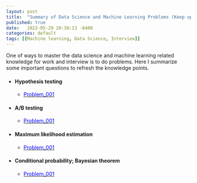 ```yaml
---
layout: post
title:  "Summary of Data Science and Machine Learning Problems (Keep updated)"
published: true
date:   2022-05-29 20:30:13 -0400
categories: default
tags: [[Machine learning, Data Science, Interview]]
---
```


One of ways to master the data science and machine learning related knowledge for work and interview is to do problems. Here I summarize some important questions to refresh the knowledge points.


* #### Hypothesis testing
     * [<span style="color:blue;"> Problem_001 </span>](https://github.com/windhaunting/Machine-Learning-Deep-Learning-Codes-Practice/blob/main/data_science/data_science_interview_problems/problem002.md)

 * #### A/B testing
     * [<span style="color:blue;"> Problem_001 </span>](https://github.com/windhaunting/Machine-Learning-Deep-Learning-Codes-Practice/blob/main/data_science/data_science_interview_problems/problem001.md)

 * #### Maximum likelihood estimation
     * [<span style="color:blue;"> Problem_001 </span>](https://github.com/windhaunting/Machine-Learning-Deep-Learning-Codes-Practice/blob/main/data_science/data_science_interview_problems/problem003.md)


* #### Conditional probability; Bayesian theorem
     * [<span style="color:blue;"> Problem_001 </span>](https://github.com/windhaunting/Machine-Learning-Deep-Learning-Codes-Practice/blob/main/data_science/data_science_interview_problems/problem004.md)

